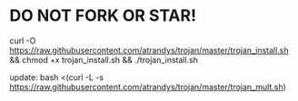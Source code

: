 # DO NOT FORK OR STAR!

curl -O https://raw.githubusercontent.com/atrandys/trojan/master/trojan_install.sh && chmod +x trojan_install.sh && ./trojan_install.sh

update:
bash <(curl -L -s https://raw.githubusercontent.com/atrandys/trojan/master/trojan_mult.sh)
